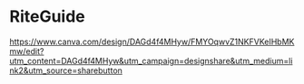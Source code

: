 # RiteGuide
https://www.canva.com/design/DAGd4f4MHyw/FMYOqwvZ1NKFVKeIHbMKmw/edit?utm_content=DAGd4f4MHyw&utm_campaign=designshare&utm_medium=link2&utm_source=sharebutton
